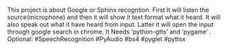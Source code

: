 This project is about Google or Sphinx recogntion.  First It will listen the source(microphone) and then it will show it text format what it heard. It will also speak out what it have heard from input.  Latter it will open the input through google search in chrome.   It Needs  ‘python-gtts’ and  ‘pygame’ .  
Optional: #SpeechRecognition #PyAudio #bs4 #pyglet #pyttsx
